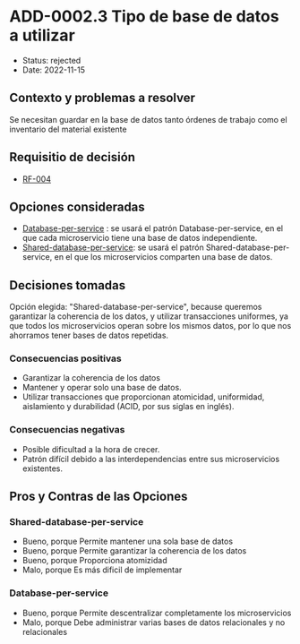 # ADD-0002.3 Tipo de base de datos a utilizar

* Status: rejected
* Date: 2022-11-15

## Contexto y problemas a resolver

Se necesitan guardar en la base de datos tanto órdenes de trabajo como el inventario del material existente

## Requisitio de decisión

* [RF-004](../requisitos/RF-004.md)

## Opciones consideradas

* [Database-per-service](https://docs.aws.amazon.com/es_es/prescriptive-guidance/latest/modernization-data-persistence/database-per-service.html) : se usará el patrón Database-per-service, en el que cada microservicio tiene una base de datos independiente.
* [Shared-database-per-service](https://docs.aws.amazon.com/es_es/prescriptive-guidance/latest/modernization-data-persistence/shared-database.html): se usará el patrón Shared-database-per-service, en el que los microservicios comparten una base de datos.

## Decisiones tomadas

Opción elegida: "Shared-database-per-service", because queremos garantizar la coherencia de los datos, y utilizar transacciones uniformes, ya que todos los microservicios operan sobre los mismos datos, por lo que nos ahorramos tener bases de datos repetidas.

### Consecuencias positivas <!-- optional -->

* Garantizar la coherencia de los datos
* Mantener y operar solo una base de datos.
* Utilizar transacciones que proporcionan atomicidad, uniformidad, aislamiento y durabilidad (ACID, por sus siglas en inglés).

### Consecuencias negativas <!-- optional -->

* Posible dificultad a la hora de crecer.
* Patrón difícil debido a las interdependencias entre sus microservicios existentes.

## Pros y Contras de las Opciones

### Shared-database-per-service

* Bueno, porque Permite mantener una sola base de datos
* Bueno, porque Permite garantizar la coherencia de los datos
* Bueno, porque Proporciona atomizidad
* Malo, porque Es más dificil de implementar

### Database-per-service

* Bueno, porque Permite descentralizar completamente los microservicios
* Malo, porque Debe administrar varias bases de datos relacionales y no relacionales
